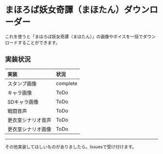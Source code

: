 # まほろば妖女奇譚（まほたん）ダウンローダー
これを使うと「まほろば妖女奇譚（まほたん）」の画像やボイスを一括でダウンロードすることができます。

## 実装状況

|実装|状況|
|:--|:--|
|スタンプ画像|complete|
|キャラ画像|ToDo|
|SDキャラ画像|ToDo|
|戦闘音声|ToDo|
|更衣室シナリオ音声|ToDo|
|更衣室シナリオ画像|ToDo|

***
その他実装してほしいものがありましたら。Issuesで受け付けます。
